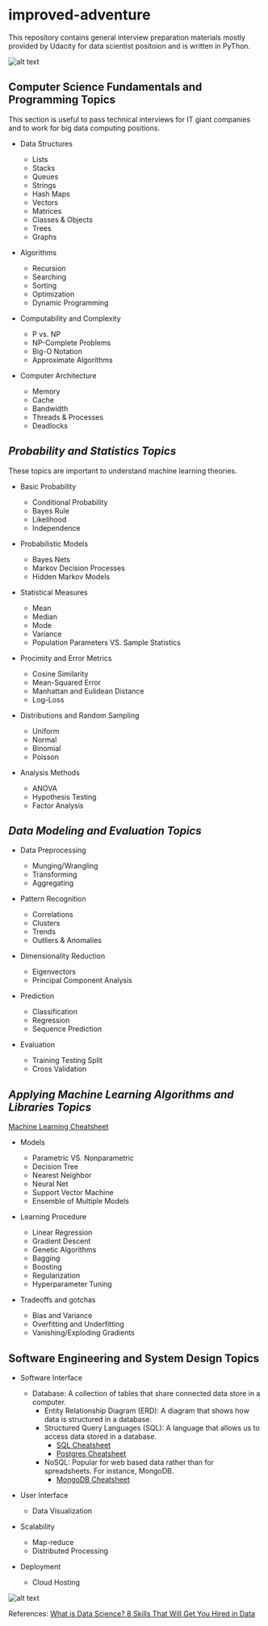 # improved-adventure

This repository contains general interview preparation materials mostly provided by Udacity for data scientist positoion and is written in PyThon.

![alt text](http://nirvacana.com/thoughts/wp-content/uploads/2013/07/RoadToDataScientist1.png "Image 1 to road to data scientist")

## Computer Science Fundamentals and Programming Topics  

This section is useful to pass technical interviews for IT giant companies and to work for big data computing positions. 

- Data Structures
  * Lists
  * Stacks
  * Queues
  * Strings
  * Hash Maps
  * Vectors
  * Matrices
  * Classes & Objects
  * Trees
  * Graphs

- Algorithms
  * Recursion
  * Searching
  * Sorting
  * Optimization
  * Dynamic Programming  

- Computability and Complexity
  * P vs. NP
  * NP-Complete Problems
  * Big-O Notation
  * Approximate Algorithms

- Computer Architecture
  * Memory
  * Cache
  * Bandwidth
  * Threads & Processes
  * Deadlocks

## _Probability and Statistics Topics_

These topics are important to understand machine learning theories.

- Basic Probability
  * Conditional Probability
  * Bayes Rule
  * Likelihood
  * Independence

- Probabilistic Models
  * Bayes Nets
  * Markov Decision Processes
  * Hidden Markov Models

- Statistical Measures
  * Mean
  * Median
  * Mode
  * Variance
  * Population Parameters VS. Sample Statistics

- Procimity and Error Metrics
  * Cosine Similarity
  * Mean-Squared Error
  * Manhattan and Eulidean Distance
  * Log-Loss

- Distributions and Random Sampling
  * Uniform
  * Normal
  * Binomial
  * Poisson

- Analysis Methods
  * ANOVA
  * Hypothesis Testing
  * Factor Analysis

## _Data Modeling and Evaluation Topics_
- Data Preprocessing 
  * Munging/Wrangling
  * Transforming
  * Aggregating

- Pattern Recognition
  * Correlations
  * Clusters
  * Trends
  * Outliers & Anomalies

- Dimensionality Reduction
  * Eigenvectors
  * Principal Component Analysis

- Prediction
  * Classification
  * Regression
  * Sequence Prediction

- Evaluation
  * Training Testing Split
  * Cross Validation

## _Applying Machine Learning Algorithms and Libraries Topics_

[Machine Learning Cheatsheet](https://stanford.edu/~shervine/teaching/cs-229/)

- Models
  * Parametric VS. Nonparametric
  * Decision Tree
  * Nearest Neighbor
  * Neural Net
  * Support Vector Machine
  * Ensemble of Multiple Models

- Learning Procedure
  * Linear Regression
  * Gradient Descent
  * Genetic Algorithms
  * Bagging
  * Boosting
  * Regularization
  * Hyperparameter Tuning

- Tradeoffs and gotchas
  * Bias and Variance
  * Overfitting and Underfitting
  * Vanishing/Exploding Gradients

## Software Engineering and System Design Topics
- Software Interface
  * Database: A collection of tables that share connected data store in a computer.
    * Entity Relationship Diagram (ERD): A diagram that shows how data is structured in a database.
    * Structured Query Languages (SQL): A language that allows us to access data stored in a database. 
      * [SQL Cheatsheet](https://github.com/enochtangg/quick-SQL-cheatsheet)
      * [Postgres Cheatsheet](https://github.com/syenpark/improved-adventure/blob/master/doc/Postgres.md)
    * NoSQL: Popular for web based data rather than for spreadsheets. For instance, MongoDB.
      * [MongoDB Cheatsheet](https://gist.github.com/aponxi/4380516)

- User Interface
  * Data Visualization

- Scalability
  * Map-reduce
  * Distributed Processing

- Deployment
  * Cloud Hosting  

![alt text](https://i2.wp.com/blog.udacity.com/wp-content/uploads/2014/11/Data-Science-Skills-Udacity-Matrix.png?zoom=2&resize=640%2C521&ssl=1 "Table 1 to compare jobs related data")

References: [What is Data Science? 8 Skills That Will Get You Hired in Data](https://blog.udacity.com/2014/11/data-science-job-skills.html)
